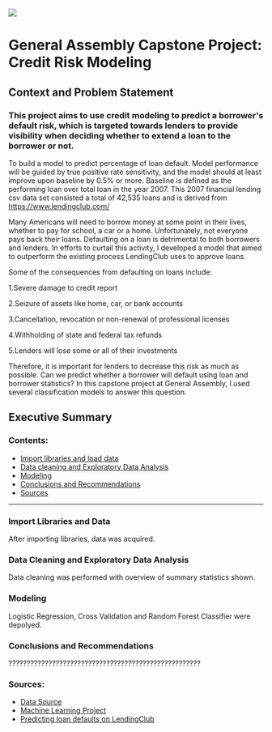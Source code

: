 # ![](https://ga-dash.s3.amazonaws.com/production/assets/logo-9f88ae6c9c3871690e33280fcf557f33.png) 

# General Assembly Capstone Project: Credit Risk Modeling

## Context and Problem Statement

### This project aims to use credit modeling to predict a borrower's default risk, which is targeted towards lenders to provide visibility when deciding whether to extend a loan to the borrower or not.

To build a model to predict percentage of loan default. Model performance will be guided by true positive rate sensitivity, and the model should at least improve upon baseline by 0.5% or more. Baseline is defined as the performing loan over total loan in the year 2007. This 2007 financial lending csv data set consisted a total of 42,535 loans and is derived from https://www.lendingclub.com/ 

Many Americans will need to borrow money at some point in their lives, whether to pay for school, a car or a home. Unfortunately, not everyone pays back their loans. Defaulting on a loan is detrimental to both borrowers and lenders. In efforts to curtail this activity, I developed a model that aimed to outperform the existing process LendingClub uses to approve loans.

Some of the consequences from defaulting on loans include:

1.Severe damage to credit report

2.Seizure of assets like home, car, or bank accounts

3.Cancellation, revocation or non-renewal of professional licenses

4.Withholding of state and federal tax refunds

5.Lenders will lose some or all of their investments

Therefore, it is important for lenders to decrease this risk as much as possible.
Can we predict whether a borrower will default using loan and borrower statistics?
In this capstone project at General Assembly, I used several classification models to answer this question.

## Executive Summary


### Contents:

- [Import libraries and load data](#Import-libraries-and-Data-acquisition)
- [Data cleaning and Exploratory Data Analysis](#Data-cleaning-and-Exploratory-Data-Analysis)
- [Modeling](#Modeling)
- [Conclusions and Recommendations](#Conclusions-and-Recommendations)
- [Sources](#Sources)

---

### Import Libraries and Data

After importing libraries, data was acquired.

### Data Cleaning and Exploratory Data Analysis

Data cleaning was performed with overview of summary statistics shown.

### Modeling

Logistic Regression, Cross Validation and Random Forest Classifier were depolyed.

### Conclusions and Recommendations

?????????????????????????????????????????????????????

### Sources:

- [Data Source](https://www.lendingclub.com/)
- [Machine Learning Project](https://app.dataquest.io/course/machine-learning-project)
- [Predicting loan defaults on LendingClub](https://medium.com/@alex.lau14/predicting-loan-defaults-on-lendingclub-1fed06ac4c61)
